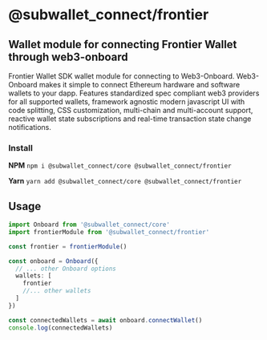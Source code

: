 # @subwallet_connect/frontier

## Wallet module for connecting Frontier Wallet through web3-onboard

Frontier Wallet SDK wallet module for connecting to Web3-Onboard. Web3-Onboard makes it simple to connect Ethereum hardware and software wallets to your dapp. Features standardized spec compliant web3 providers for all supported wallets, framework agnostic modern javascript UI with code splitting, CSS customization, multi-chain and multi-account support, reactive wallet state subscriptions and real-time transaction state change notifications.

### Install

**NPM**
`npm i @subwallet_connect/core @subwallet_connect/frontier`

**Yarn**
`yarn add @subwallet_connect/core @subwallet_connect/frontier`

## Usage

```typescript
import Onboard from '@subwallet_connect/core'
import frontierModule from '@subwallet_connect/frontier'

const frontier = frontierModule()

const onboard = Onboard({
  // ... other Onboard options
  wallets: [
    frontier
    //... other wallets
  ]
})

const connectedWallets = await onboard.connectWallet()
console.log(connectedWallets)
```